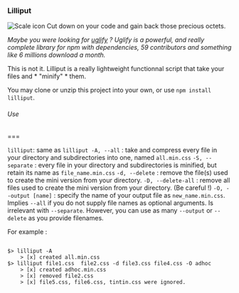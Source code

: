 ### Lilliput

![Scale icon](http://b.dryicons.com/images/icon_sets/minimalistica_icons/png/128x128/cut.png) Cut down on your code and gain back those precious octets. 

*Maybe you were looking for [uglify](https://github.com/mishoo/UglifyJS2) ?*
*Uglify is a powerful, and really complete library for npm with dependencies, 59 contributors and something like 6 millions download a month.*

This is not it. Lilliput is a really lightweight functionnal script that take your files and * "minify" * them.

You may clone or unzip this project into your own, or use `npm install lilliput`.

###### Use
===

`lilliput`: same as
`lilliput -A, --all` : take and compress every file in your directory and subdirectories into one, named `all.min.css`
`-S, --separate` : every file in your directory and subdirectories is minified, but retain its name as `file_name.min.css`
`-d, --delete` : remove the file(s) used to create the mini version from your directory.
`-D, --delete-all` : remove all files used to create the mini version from your directory. (Be careful !)
`-O, --output [name]` : specify the name of your output file as `new_name.min.css`. Implies `--all` if you do not supply file names as optional arguments. Is irrelevant with `--separate`. However, you can use as many `--output` or ``--delete`` as you provide filenames. 

For example :

>
``` shell

$> lilliput -A
	> [x] created all.min.css
$> lilliput file1.css  file2.css -d file3.css file4.css -O adhoc
	> [x] created adhoc.min.css
	> [x] removed file2.css
	> [x] file5.css, file6.css, tintin.css were ignored.

```